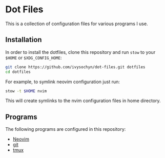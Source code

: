 # Dot Files

This is a collection of configuration files for various programs I use.

## Installation
In order to install the dotfiles, clone this repository and run `stow` to your `$HOME` or `$XDG_CONFIG_HOME`:
```bash
git clone https://github.com/ivysochyn/dot-files.git dotfiles
cd dotfiles
```

For example, to symlink neovim configuration just run:
```bash
stow -t $HOME nvim
```

This will create symlinks to the nvim configuration files in home directory.

## Programs
The following programs are configured in this repository:
- [Neovim](https://neovim.io/)
- [git](https://git-scm.com/)
- [tmux](https://github.com/tmux/tmux/wiki)

